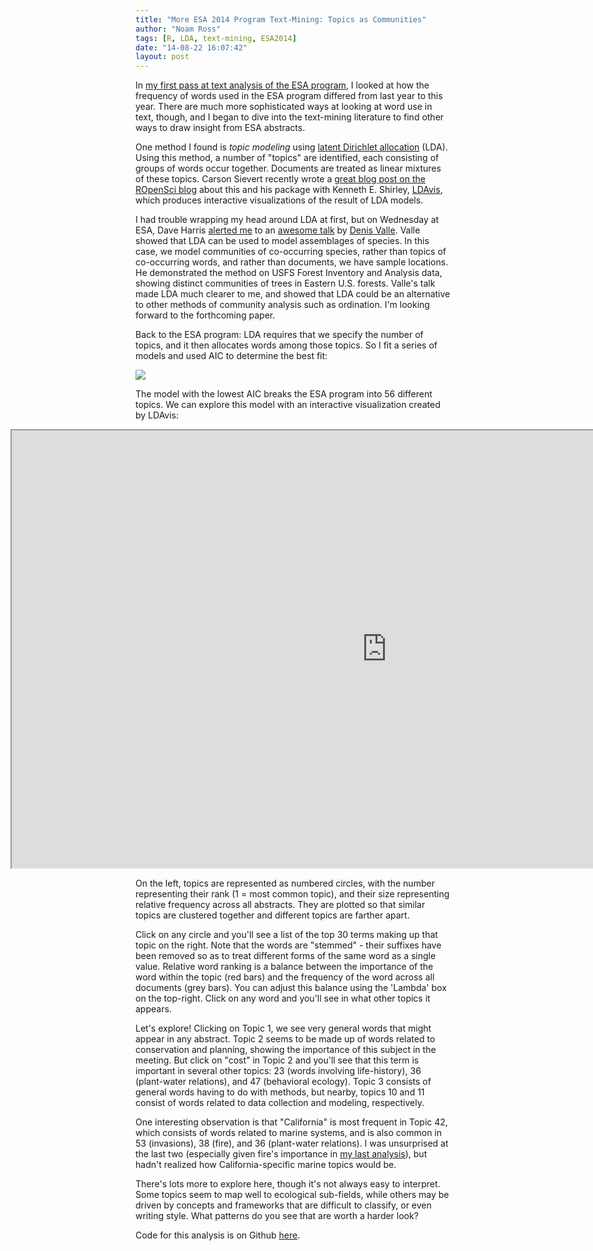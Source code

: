 ```yaml
---
title: "More ESA 2014 Program Text-Mining: Topics as Communities"
author: "Noam Ross"
tags: [R, LDA, text-mining, ESA2014]
date: "14-08-22 16:07:42"
layout: post
--- 
```



In [my first pass at text analysis of the ESA
program](http://www.noamross.net/blog/2014/7/24/esacorpuscompare.html),
I looked at how the frequency of words used in the ESA program differed
from last year to this year. There are much more sophisticated ways at
looking at word use in text, though, and I began to dive into the
text-mining literature to find other ways to draw insight from ESA
abstracts.

One method I found is *topic modeling* using [latent Dirichlet
allocation](http://en.wikipedia.org/wiki/Latent_Dirichlet_allocation)
(LDA). Using this method, a number of "topics" are identified, each
consisting of groups of words occur together. Documents are treated as
linear mixtures of these topics. Carson Sievert recently wrote a [great
blog post on the ROpenSci
blog](http://ropensci.org/blog/2014/04/16/topic-modeling-in-R/) about
this and his package with Kenneth E. Shirley,
[LDAvis](https://github.com/cpsievert/LDAvis), which produces
interactive visualizations of the result of LDA models.

I had trouble wrapping my head around LDA at first, but on Wednesday at
ESA, Dave Harris [alerted
me](https://twitter.com/davidjayharris/status/499660097715699713) to an
[awesome
talk](http://eco.confex.com/eco/2014/webprogram/Paper46683.html) by
[Denis Valle](http://sfrc.ufl.edu/people/faculty/valle/). Valle showed
that LDA can be used to model assemblages of species. In this case, we
model communities of co-occurring species, rather than topics of
co-occurring words, and rather than documents, we have sample locations.
He demonstrated the method on USFS Forest Inventory and Analysis data,
showing distinct communities of trees in Eastern U.S. forests. Valle's
talk made LDA much clearer to me, and showed that LDA could be an
alternative to other methods of community analysis such as ordination.
I'm looking forward to the forthcoming paper.

Back to the ESA program: LDA requires that we specify the number of
topics, and it then allocates words among those topics. So I fit a
series of models and used AIC to determine the best fit:

![](http://dl.dropbox.com/u/3356641/blogstuff/LDA_AIC.png)

The model with the lowest AIC breaks the ESA program into 56 different
topics. We can explore this model with an interactive visualization
created by LDAvis:

<div style="margin-left:-200px; margin-right:-200px"><iframe src="http://www.noamross.net/esa_lda/index.html" width="1200" height="700"></iframe></div>

On the left, topics are represented as numbered circles, with the number
representing their rank (1 = most common topic), and their size
representing relative frequency across all abstracts. They are plotted
so that similar topics are clustered together and different topics are
farther apart.

Click on any circle and you'll see a list of the top 30 terms making up
that topic on the right. Note that the words are "stemmed" - their
suffixes have been removed so as to treat different forms of the same
word as a single value. Relative word ranking is a balance between the
importance of the word within the topic (red bars) and the frequency of
the word across all documents (grey bars). You can adjust this balance
using the 'Lambda' box on the top-right. Click on any word and you'll
see in what other topics it appears.

Let's explore! Clicking on Topic 1, we see very general words that might
appear in any abstract. Topic 2 seems to be made up of words related to
conservation and planning, showing the importance of this subject in the
meeting. But click on "cost" in Topic 2 and you'll see that this term is
important in several other topics: 23 (words involving life-history), 36
(plant-water relations), and 47 (behavioral ecology). Topic 3 consists
of general words having to do with methods, but nearby, topics 10 and 11
consist of words related to data collection and modeling, respectively.

One interesting observation is that "California" is most frequent in
Topic 42, which consists of words related to marine systems, and is also
common in 53 (invasions), 38 (fire), and 36 (plant-water relations). I
was unsurprised at the last two (especially given fire's importance in
[my last
analysis](http://www.noamross.net/blog/2014/7/24/esacorpuscompare.html)),
but hadn't realized how California-specific marine topics would be.

There's lots more to explore here, though it's not always easy to
interpret. Some topics seem to map well to ecological sub-fields, while
others may be driven by concepts and frameworks that are difficult to
classify, or even writing style. What patterns do you see that are worth
a harder look?

Code for this analysis is on Github
[here](https://github.com/noamross/esaprog).

